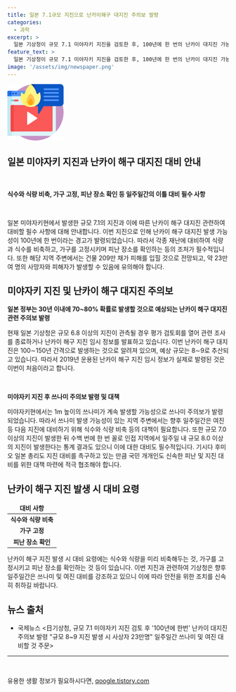 ```yaml
---
title: 일본 7.1규모 지진으로 난카이해구 대지진 주의보 발령
categories:
  - 과학
excerpt: >
  일본 기상청이 규모 7.1 미야자키 지진을 검토한 후, 100년에 한 번의 난카이 대지진 가능성에 대비하여 주의보를 발령했다. 이에 따라 약 23만명의 사상자가 발생할 수 있으며, 쓰나미 및 여진에 대비하여 경고했다. 이에 따라 규모 6.8 이상의 지진이 관측되면 대지진 임시 정보를 발표할 것으로 밝혔다. 또한, 규모 7.0 이상 지진 발생 후 일주일 내 규모 8.0 이상의 추가 지진이 발생할 가능성에 대비해 지진 대비를 당부했다.
feature_text: >
  일본 기상청이 규모 7.1 미야자키 지진을 검토한 후, 100년에 한 번의 난카이 대지진 가능성에 대비하여 주의보를 발령했다. 이에 따라 약 23만명의 사상자가 발생할 수 있으며, 쓰나미 및 여진에 대비하여 경고했다. 이에 따라 규모 6.8 이상의 지진이 관측되면 대지진 임시 정보를 발표할 것으로 밝혔다. 또한, 규모 7.0 이상 지진 발생 후 일주일 내 규모 8.0 이상의 추가 지진이 발생할 가능성에 대비해 지진 대비를 당부했다.
image: '/assets/img/newspaper.png'
---
```


<p><img src="/assets/img/news.png" alt="rentncar 속보" /></p>

<h2>일본 미야자키 지진과 난카이 해구 대지진 대비 안내</h2>

<p data-ke-size="size16">&nbsp;</p>

<p><b>식수와 식량 비축, 가구 고정, 피난 장소 확인 등 일주일간의 이틀 대비 필수 사항</b></p>

<p data-ke-size="size16">&nbsp;</p>

<p>일본 미야자키현에서 발생한 규모 7.1의 지진과 이에 따른 난카이 해구 대지진 관련하여 대비할 필수 사항에 대해 안내합니다. 이번 지진으로 인해 난카이 해구 대지진 발생 가능성이 100년에 한 번이라는 경고가 발령되었습니다. 따라서 각종 재난에 대비하여 식량과 식수를 비축하고, 가구를 고정시키며 피난 장소를 확인하는 등의 조처가 필수적입니다. 또한 해당 지역 주변에서는 건물 209만 채가 피해를 입힐 것으로 전망되고, 약 23만여 명의 사망자와 피해자가 발생할 수 있음에 유의해야 합니다.</p>

<h2>미야자키 지진 및 난카이 해구 대지진 주의보</h2>

<p><b>일본 정부는 30년 이내에 70~80% 확률로 발생할 것으로 예상되는 난카이 해구 대지진 관련 주의보 발령</b></p>

<p>현재 일본 기상청은 규모 6.8 이상의 지진이 관측될 경우 평가 검토회를 열어 관련 조사를 종료하거나 난카이 해구 지진 임시 정보를 발표하고 있습니다. 이번 난카이 해구 대지진은 100∼150년 간격으로 발생하는 것으로 알려져 있으며, 예상 규모는 8∼9로 추산되고 있습니다. 따라서 2019년 운용된 난카이 해구 지진 임시 정보가 실제로 발령된 것은 이번이 처음이라고 합니다.</p>

<p data-ke-size="size16">&nbsp;</p>

<p><b>미야자키 지진 후 쓰나미 주의보 발령 및 대책</b></p>

<p>미야자키현에서는 1m 높이의 쓰나미가 계속 발생할 가능성으로 쓰나미 주의보가 발령되었습니다. 따라서 쓰나미 발생 가능성이 있는 지역 주변에서는 향후 일주일간은 여진 등 다음 지진에 대비하기 위해 식수와 식량 비축 등의 대책이 필요합니다. 또한 규모 7.0 이상의 지진이 발생한 뒤 수백 번에 한 번 꼴로 인접 지역에서 일주일 내 규모 8.0 이상의 지진이 발생한다는 통계 결과도 있으니 이에 대한 대비도 필수적입니다. 기시다 후미오 일본 총리도 지진 대비를 촉구하고 있는 만큼 국민 개개인도 신속한 피난 및 지진 대비를 위한 대책 마련에 적극 협조해야 합니다.</p>

<h2>난카이 해구 지진 발생 시 대비 요령</h2>

<table>
    <thead>
        <tr>
            <td style="text-align: center; height: 18px;"><b>대비 사항</b></td>
        </tr>
    </thead>
    <tbody>
        <tr>
            <td style="text-align: center; height: 17px;"><b>식수와 식량 비축</b></td>
        </tr>
        <tr>
            <td style="text-align: center; height: 17px;"><b>가구 고정</b></td>
        </tr>
        <tr>
            <td style="text-align: center; height: 17px;"><b>피난 장소 확인</b></td>
        </tr>
    </tbody>
</table>

<p>난카이 해구 지진 발생 시 대비 요령에는 식수와 식량을 미리 비축해두는 것, 가구를 고정시키고 피난 장소를 확인하는 것 등이 있습니다. 이번 지진과 관련하여 기상청은 향후 일주일간은 쓰나미 및 여진 대비를 강조하고 있으니 이에 따라 안전을 위한 조치를 신속히 취하길 바랍니다.</p>

<h2>뉴스 출처</h2>

<ul>
    <li>국제뉴스 &lt;日기상청, 규모 7.1 미야자키 지진 검토 후 '100년에 한번' 난카이 대지진 주의보 발령 "규모 8~9 지진 발생 시 사상자 23만명" 일주일간 쓰나미 및 여진 대비할 것 주문&gt;</li>
</ul>

<hr>

<p data-ke-size="size16">&nbsp;</p>
유용한 생활 정보가 필요하시다면, <a href="https://qoogle.tistory.com" rel="dofollow">qoogle.tistory.com</a>



